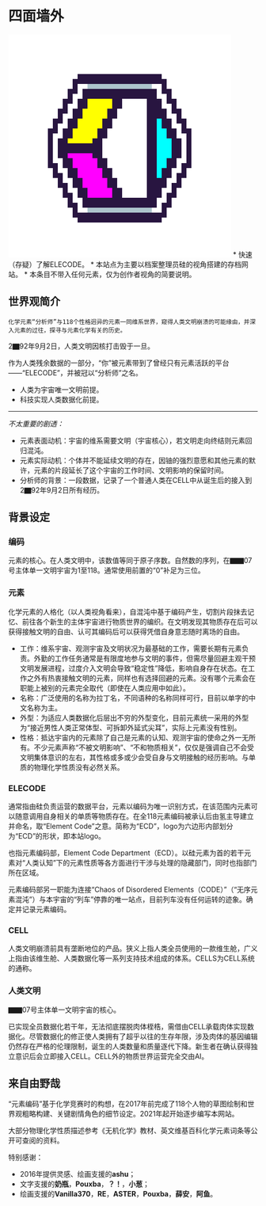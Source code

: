 # 四面墙外
<img src="assets/img/logo.gif" class="pixgif">
* 快速（存疑）了解ELECODE。
* 本站点为主要以档案整理员硅的视角搭建的存档网站。
* 本条目不带入任何元素，仅为创作者视角的简要说明。

## 世界观简介

```
化学元素“分析师”与118个性格迥异的元素一同维系世界，窥得人类文明崩溃的可能缘由，并深入元素的过往，探寻与元素化学有关的历史。
```

2▇92年9月2日，人类文明因核打击毁于一旦。

作为人类残余数据的一部分，“你”被元素带到了曾经只有元素活跃的平台——“ELECODE”，并被冠以“分析师”之名。

* 人类为宇宙唯一文明前提。
* 科技实现人类数据化前提。

---

*不太重要的剧透：*
* 元素表面动机：<span class="heimu" title="打工">宇宙的维系需要文明（宇宙核心），若文明走向终结则元素回归混沌。</span>
* 元素实际动机：<span class="heimu" title="打白工">个体并不能延续文明的存在，因铀的强烈意愿和其他元素的默许，元素的片段延长了这个宇宙的工作时间、文明影响的保留时间。</span>
* 分析师的背景：<span class="heimu" title="CELLS住民">一段数据，记录了一个普通人类在CELL中从诞生后的接入到2▇92年9月2日所有经历。</span>

## 背景设定

### 编码

元素的核心。在人类文明中，该数值等同于原子序数。自然数的序列，在▇▇07号主体单一文明宇宙为1至118。通常使用前置的“0”补足为三位。

### 元素

化学元素的人格化（以人类视角看来），自混沌中基于编码产生，切割片段抹去记忆、前往各个新生的主体宇宙进行物质世界的编织。在文明发现其物质存在后可以获得接触文明的自由、认可其编码后可以获得凭借自身意志随时离场的自由。

* 工作：维系宇宙、观测宇宙及文明状况为最基础的工作，需要长期有元素负责。外勤的工作任务通常是有限度地参与文明的事件，但需尽量回避主观干预文明发展进程，过度介入文明会导致“稳定性”降低，影响自身存在状态。在工作之外有热衷接触文明的元素，同样也有选择回避的元素。没有哪个元素会在职能上被别的元素完全取代（即使在人类应用中如此）。
* 名称：广泛使用的名称为拉丁名，不同语种的名称同样可行，目前以单字的中文名称为主。
* 外型：为适应人类数据化后层出不穷的外型变化，目前元素统一采用的外型为“接近男性人类正常体型、可拆卸外延式尖耳”，实际上元素没有性别。
* 性格：抵达宇宙内的元素除了自己是元素的认知、观测宇宙的使命之外一无所有。不少元素声称“不被文明影响”、“不和物质相关”，仅仅是强调自己不会受文明集体意识的左右，其性格或多或少会受自身与文明接触的经历影响。与单质的物理化学性质没有必然关系。

### ELECODE

通常指由硅负责运营的数据平台，元素以编码为唯一识别方式，在该范围内元素可以随意调用自身相关的单质等物质存在。在全118元素编码被承认后由氢主导建立并命名，取“Element Code”之意。简称为“ECD”，logo为六边形内部划分为“ECD”的形状，即本站logo。

也指元素编码部，Element Code Department（ECD）。以硅元素为首的若干元素对“人类认知”下的元素性质等各方面进行干涉与处理的隐藏部门，同时也指部门所在区域。

元素编码部另一职能为连接“Chaos of Disordered Elements（CODE）”（“无序元素混沌”）与本宇宙的“列车”停靠的唯一站点，目前列车没有任何运转的迹象。确定并记录元素编码。

### CELL

人类文明崩溃前具有垄断地位的产品。狭义上指人类全员使用的一款维生舱，广义上指由该维生舱、人类数据化等一系列支持技术组成的体系。CELLS为CELL系统的通称。

### 人类文明

▇▇07号主体单一文明宇宙的核心。

已实现全员数据化若干年，无法彻底摆脱肉体桎梏，需借由CELL承载肉体实现数据化。尽管数据化的修正使人类拥有了超乎以往的生存年限，涉及肉体的基因编辑仍然存在严格的伦理限制，诞生的人类数量和质量逐代下降。新生者在确认获得独立意识后会立即接入CELL。CELL外的物质世界运营完全交由AI。

## 来自由野哉

“元素编码”基于化学竞赛时的构想，在2017年前完成了118个人物的草图绘制和世界观粗略构建、关键剧情角色的细节设定。2021年起开始逐步编写本网站。

大部分物理化学性质描述参考《无机化学》教材、英文维基百科化学元素词条等公开可查阅的资料。

特别感谢：
* 2016年提供灵感、绘画支援的**ashu**；
* 文字支援的**奶瓶**，**Pouxba**，**？！**，**小葱**；
* 绘画支援的**Vanilla370**，**RE**，**ASTER**，**Pouxba**，**薛安**，**阿鱼**。

